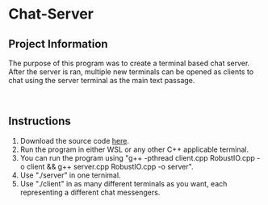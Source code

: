 # Chat-Server

## Project Information

The purpose of this program was to create a terminal based chat server. After the server is ran, multiple new terminals can be opened as clients to chat using the server terminal as the main text passage.

<br>

## Instructions

1. Download the source code [here](https://github.com/Jeremy-Mohammed/Chat-Server).
2. Run the program in either WSL or any other C++ applicable terminal.
3. You can run the program using "g++ -pthread client.cpp RobustIO.cpp -o client && g++ server.cpp RobustIO.cpp -o server".
4. Use "./server" in one ternimal.
5. Use "./client" in as many different terminals as you want, each representing a different chat messengers.
